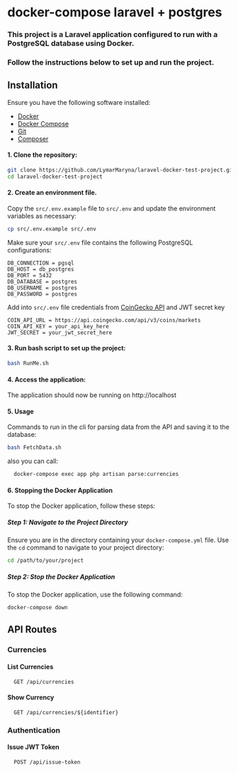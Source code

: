 # docker-compose laravel + postgres

### This project is a Laravel application configured to run with a PostgreSQL database using Docker.
### Follow the instructions below to set up and run the project.

## Installation

Ensure you have the following software installed:
- [Docker](https://docs.docker.com/get-docker/)
- [Docker Compose](https://docs.docker.com/compose/install/)
- [Git](https://git-scm.com/downloads)
- [Composer](https://getcomposer.org/download/)

#### 1. Clone the repository:

   ```bash
   git clone https://github.com/LymarMaryna/laravel-docker-test-project.git
   cd laravel-docker-test-project
   ```

#### 2. Create an environment file.

Copy the `src/.env.example` file to `src/.env` and update the environment variables as necessary:

   ```bash
   cp src/.env.example src/.env
   ```

Make sure your `src/.env` file contains the following PostgreSQL configurations:
 ```plaintext
DB_CONNECTION = pgsql
DB_HOST = db_postgres
DB_PORT = 5432
DB_DATABASE = postgres
DB_USERNAME = postgres
DB_PASSWORD = postgres
````

Add into `src/.env` file credentials from [CoinGecko API](https://www.coingecko.com/en/api/documentation) and JWT secret key

 ```plaintext
COIN_API_URL = https://api.coingecko.com/api/v3/coins/markets
COIN_API_KEY = your_api_key_here
JWT_SECRET = your_jwt_secret_here
````

#### 3. Run bash script to set up the project:

   ```bash
   bash RunMe.sh
   ```

#### 4. Access the application:

The application should now be running on http://localhost

#### 5. Usage

Commands to run in the cli for parsing data from the API and saving it to the database:

   ```bash
   bash FetchData.sh
   ```
also you can call:
 ```bash
   docker-compose exec app php artisan parse:currencies
   ```
#### 6. Stopping the Docker Application

To stop the Docker application, follow these steps:

##### Step 1: Navigate to the Project Directory

Ensure you are in the directory containing your `docker-compose.yml` file. Use the `cd` command to navigate to your project directory:

```bash
cd /path/to/your/project
```

##### Step 2: Stop the Docker Application

To stop the Docker application, use the following command:

```bash
docker-compose down
```

## API Routes

### Currencies

#### List Currencies

```plaintext
  GET /api/currencies
```

#### Show Currency

```plaintext
  GET /api/currencies/${identifier}
```

### Authentication

#### Issue JWT Token

```plaintext
  POST /api/issue-token
```


